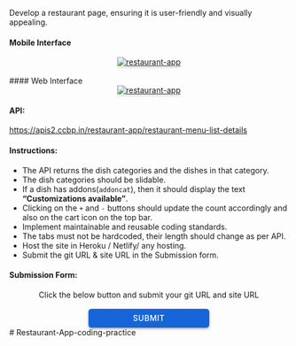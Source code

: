 Develop a restaurant page, ensuring it is user-friendly and visually appealing.

#### Mobile Interface

<a href="https://res.cloudinary.com/dupvp9gj9/image/upload/v1688464567/Restaurant_page_movie-view_dqv1fl.png" target=_blank_>
    <div style="text-align: center;">
        <img src="https://res.cloudinary.com/dupvp9gj9/image/upload/v1688465518/Restaurant_page_movie-view_2_p6r4up.png" alt="restaurant-app" style="max-width:70%;box-shadow:0 2.8px 2.2px rgba(0, 0, 0, 0.12)">
    </div>
</a>

<br/>
#### Web Interface
<a href="https://res.cloudinary.com/dupvp9gj9/image/upload/v1688464566/Restaurant_page_web-view_l7snar.png" target=_blank_ >
    <div style="text-align: center;">
        <img src="https://res.cloudinary.com/dupvp9gj9/image/upload/v1688464566/Restaurant_page_web-view_l7snar.png" alt="restaurant-app" style="max-width:70%;box-shadow:0 2.8px 2.2px rgba(0, 0, 0, 0.12)">
    </div>
</a>

#### API:

<a href="https://apis2.ccbp.in/restaurant-app/restaurant-menu-list-details" target=_blank_ >https://apis2.ccbp.in/restaurant-app/restaurant-menu-list-details</a>

#### Instructions:

- The API returns the dish categories and the dishes in that category.
- The dish categories should be slidable.
- If a dish has addons(`addoncat`), then it should display the text **“Customizations available”**.
- Clicking on the `+` and `-` buttons should update the count accordingly and also on the cart icon on the top bar.
- Implement maintainable and reusable coding standards.
- The tabs must not be hardcoded, their length should change as per API.
- Host the site in Heroku / Netlify/ any hosting.
- Submit the git URL & site URL in the Submission form.

#### Submission Form:

<center>Click the below button and submit your git URL and site URL</center>
<br>
<a target=_blank_ href="https://forms.gle/NNpW1HBk7aDDaKuw6">
  <center><button style="color: #fff; border: none; cursor: pointer; width: 218px; height: 34px; background-color: rgb(22, 101, 216); border-radius: 5.4px; box-shadow: rgb(0 0 0 / 36%) 0px 2px 4px 0px;font-family: Inter;font-size: 14px;color: rgb(255, 255, 255);font-weight: 500;letter-spacing: 0.5px;text-transform: uppercase;">
    SUBMIT
  </button>
  </center>
</a>
# Restaurant-App-coding-practice
